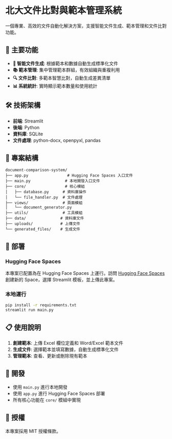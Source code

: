 # 北大文件比對與範本管理系統

一個專業、高效的文件自動化解決方案，支援智能文件生成、範本管理和文件比對功能。

## 🚀 主要功能

- **📝 智能文件生成**: 根據範本和數據自動生成標準化文件
- **📚 範本管理**: 集中管理範本群組，有效組織與重複利用
- **🔍 文件比對**: 多範本智慧比對，自動生成差異清單
- **📊 系統統計**: 實時顯示範本數量和使用統計

## 🛠️ 技術架構

- **前端**: Streamlit
- **後端**: Python
- **資料庫**: SQLite
- **文件處理**: python-docx, openpyxl, pandas

## 📁 專案結構

```
document-comparison-system/
├── app.py                 # Hugging Face Spaces 入口文件
├── main.py               # 本地開發入口文件
├── core/                 # 核心模組
│   ├── database.py      # 資料庫操作
│   └── file_handler.py  # 文件處理
├── views/               # 頁面模組
│   └── document_generator.py
├── utils/               # 工具模組
├── data/               # 資料庫文件
├── uploads/            # 上傳文件
└── generated_files/    # 生成文件
```

## 🚀 部署

### Hugging Face Spaces
本專案已配置為在 Hugging Face Spaces 上運行。訪問 [Hugging Face Spaces](https://huggingface.co/spaces) 創建新的 Space，選擇 Streamlit 模板，並上傳此專案。

### 本地運行
```bash
pip install -r requirements.txt
streamlit run main.py
```

## 📋 使用說明

1. **創建範本**: 上傳 Excel 欄位定義和 Word/Excel 範本文件
2. **生成文件**: 選擇範本並填寫數據，自動生成標準化文件
3. **管理範本**: 查看、更新或刪除現有範本

## 🔧 開發

- 使用 `main.py` 進行本地開發
- 使用 `app.py` 進行 Hugging Face Spaces 部署
- 所有核心功能在 `core/` 模組中實現

## 📄 授權

本專案採用 MIT 授權條款。